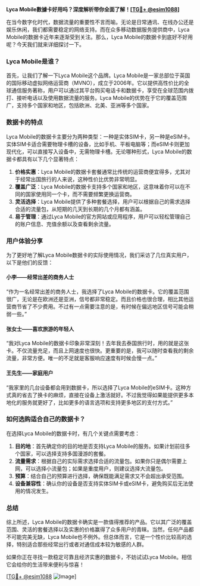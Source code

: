**Lyca Mobile數據卡好用吗？深度解析带你全面了解！[[TG💪+ @esim1088](https://t.me/s/esim1088)]**

在当今数字化时代，数据流量的重要性不言而喻。无论是日常通讯、在线办公还是娱乐休闲，我们都需要稳定的网络支持。而在众多移动数据服务提供商中，Lyca Mobile的数据卡近年来逐渐受到关注。那么，Lyca Mobile的数据卡到底好不好用呢？今天我们就来详细探讨一下。

### Lyca Mobile是谁？

首先，让我们了解一下Lyca Mobile这个品牌。Lyca Mobile是一家总部位于英国的国际移动虚拟网络运营商（MVNO），成立于2006年。它以提供高性价比的全球通信服务著称，用户可以通过其平台购买电话卡和数据卡，享受在全球范围内拨打、接听电话以及使用数据流量的服务。Lyca Mobile的优势在于它的覆盖范围广，支持多个国家和地区，包括欧洲、北美、亚洲等多个国家。

### 数据卡的特点

Lyca Mobile的数据卡主要分为两种类型：一种是实体SIM卡，另一种是eSIM卡。实体SIM卡适合需要物理卡槽的设备，比如手机、平板电脑等；而eSIM卡则更加现代化，可以直接写入设备中，无需物理卡槽。无论哪种形式，Lyca Mobile的数据卡都具有以下几个显著特点：

1. **价格实惠**：Lyca Mobile的数据卡套餐通常比传统的运营商便宜得多，尤其对于经常出国旅行的人来说，这种性价比优势非常明显。
2. **覆盖广泛**：Lyca Mobile的数据卡支持多个国家和地区，这意味着你可以在不同的国家使用同一个卡，而不需要频繁更换运营商。
3. **灵活选择**：Lyca Mobile提供了多种套餐选择，用户可以根据自己的需求选择合适的流量包，从短期的几天到长期的几个月都有涵盖。
4. **易于管理**：通过Lyca Mobile的官方网站或应用程序，用户可以轻松管理自己的账户信息、充值余额以及查看剩余流量。

### 用户体验分享

为了更好地了解Lyca Mobile数据卡的实际使用情况，我们采访了几位真实用户，以下是他们的反馈：

#### 小李——经常出差的商务人士
“作为一名经常出差的商务人士，我选择了Lyca Mobile的数据卡。它的覆盖范围很广，无论是在欧洲还是亚洲，信号都非常稳定。而且价格也很合理，相比其他运营商节省了不少费用。不过有一点需要注意的是，有时候在偏远地区信号可能会稍弱一些。”

#### 张女士——喜欢旅游的年轻人
“我对Lyca Mobile的数据卡印象非常深刻！去年我去泰国旅行时，用的就是这张卡。不仅流量充足，而且上网速度也很快。更重要的是，我可以随时查看我的剩余流量，非常方便。唯一的不足就是客服响应速度有时候会慢一点。”

#### 王先生——家庭用户
“我家里的几台设备都会用到数据卡，所以选择了Lyca Mobile的eSIM卡。这种方式真的省去了换卡的麻烦，直接在设备上激活就好。不过我觉得如果能提供更多本地化的服务就更好了，比如更多的语言选项和支持更多地区的支付方式。”

### 如何选购适合自己的数据卡？

在选择Lyca Mobile的数据卡时，有几个关键点需要考虑：

1. **目的地**：首先确定你的目的地是否支持Lyca Mobile的服务。如果计划前往多个国家，可以选择支持多国漫游的套餐。
2. **流量需求**：根据自己的实际需求选择合适的流量包。如果你只是偶尔需要上网，可以选择小流量包；如果是重度用户，则建议选择大流量包。
3. **预算**：结合自己的预算进行选择，确保既能满足需求又不会超出承受范围。
4. **设备兼容性**：确认你的设备是否支持实体SIM卡或eSIM卡，避免购买后无法使用的情况发生。

### 总结

综上所述，Lyca Mobile的数据卡确实是一款值得推荐的产品。它以其广泛的覆盖范围、灵活的套餐选择以及实惠的价格赢得了众多用户的青睐。当然，任何产品都不可能完美无缺，Lyca Mobile也不例外。但总体而言，它是一个性价比较高的选择，特别适合那些经常出行或者对通信成本较为敏感的人群。

如果你正在寻找一款稳定可靠且经济实惠的数据卡，不妨试试Lyca Mobile。相信它会给你的生活带来便利与惊喜！

[[TG💪+ @esim1088](https://t.me/s/esim1088) ![Image](https://i.postimg.cc/4NQfJmqS/Snipaste-2025-05-13-00-14-12.png)]
